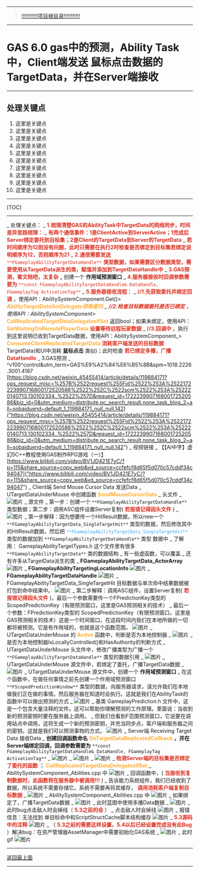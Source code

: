 ___________________________________________________________________________________________
> [!!!!!!!!!!!项目根目录!!!!!!!!!!!](./!!!!!!!!!!!项目目录!!!!!!!!!!!.md)

___________________________________________________________________________________________

# GAS 6.0 gas中的预测，Ability Task中，Client端发送 鼠标点击数据的TargetData，并在Server端接收
___________________________________________________________________________________________
## 处理关键点
1. 这里是关键点
2. 这里是关键点
3. 这里是关键点
4. 这里是关键点
5. 这里是关键点
6. 这里是关键点
7. 这里是关键点
8. 这里是关键点
9. 这里是关键点
10. 这里是关键点
___________________________________________________________________________________________

[TOC]

___________________________________________________________________________________________

_ 处理关键点：
    _ <font color=#DC2D1E>**1.梳理清楚GAS的AbilityTask中TargetData的网络同步，时间差异思路梳理：**</font>
        _ <font color=#DC2D1E>**有两个通信事件：1是ClientActive到ServerActive；1完成后Server绑定委托到目标集；2是Client的TargetData到Server的TargetData**</font>
        _ <font color=#DC2D1E>**若时间顺序为12则没有问题，此时只需要在执行2时检查是否绑定到目标集若绑定说明顺序为12，否则顺序为21**</font>
    _ <font color=#DC2D1E>**2.通信需要发送**</font> <font color=#DC2D1E>`**FGameplayAbilityTargetDataHandle**`</font> <font color=#DC2D1E>**类型数据，如果需要区分数据类型，需要使用从TargetData派生的类，赋值并添加到TargetDataHandle中**</font>
    _ <font color=#DC2D1E>**3.GAS预测，看文档吧，太复杂**</font>
        _ 创建一个 **作用域预测窗口**
    _ <font color=#DC2D1E>**4.服务器接收时回调参数需要为**</font> <font color=#DC2D1E>`**const FGameplayAbilityTargetDataHandle& DataHandle, FGameplayTag ActivationTag**`</font>
    _ <font color=#DC2D1E>**5.服务器接收流程：**</font>
        _ <font color=#DC2D1E>**//1.先获取委托并绑定回调**</font> ，使用API：AbilitySystemComponent.Get()_> <font color=#FFAF38>**AbilityTargetDataSetDelegate获取委托**</font>
        _ <font color=#DC2D1E>**//2.检查目标数据委托是否已绑定**</font> ，使用API：AbilitySystemComponent_> <font color=#FFAF38>**CallReplicatedTargetDataDelegatesIfSet**</font> 返回bool；如果未绑定，使用API： <font color=#FFAF38>**SetWaitingOnRemotePlayerData**</font> <font color=#DC2D1E>**设置等待远程玩家数据**</font>
        _ <font color=#DC2D1E>**//3.回调中**</font> ，执行到这里说明已收到TargetData数据，使用API：AbilitySystemComponent_> <font color=#FFAF38>**ConsumeClientReplicatedTargetData**</font> <font color=#DC2D1E>**消耗客户端发送的目标数据**</font> TargetData(和UI中消耗 **鼠标点击** 类似)；此时检查 <font color=#DC2D1E>**若已绑定多播，广播DataHandle**</font>
_ 3.GAS预测
    _ ^v100^control&utm_term=GAS%E9%A2%84%E6%B5%8B&spm=1018.2226.3001.4187 [https://blog.csdn.net/weixin_45455414/article/details/119884171?ops_request_misc=%257B%2522request%255Fid%2522%253A%2522172223990716800172520586%2522%252C%2522scm%2522%253A%252220140713.130102334..%2522%257D&request_id=172223990716800172520586&biz_id=0&utm_medium=distribute.pc_search_result.none_task_blog_2~all~sobaiduend~default_1_119884171_null_null.142]("https://blog.csdn.net/weixin_45455414/article/details/119884171?ops_request_misc=%257B%2522request%255Fid%2522%253A%2522172223990716800172520586%2522%252C%2522scm%2522%253A%252220140713.130102334..%2522%257D&request_id=172223990716800172520586&biz_id=0&utm_medium=distribute.pc_search_result.none_task_blog_2~all~sobaiduend~default_1_119884171_null_null.142")
_ 视频链接
    _ 【【AI中字】虚幻5C++教程使用GAS制作RPG游戏（一）】 [https://www.bilibili.com/video/BV1JD421E7yC/?p=115&share_source=copy_web&vd_source=ccfefcf8d65f5d070c57cddf34c94047]("https://www.bilibili.com/video/BV1JD421E7yC/?p=115&share_source=copy_web&vd_source=ccfefcf8d65f5d070c57cddf34c94047")
_ Client端 Send Mouse Cursor Data 发送Data
    _ UTargetDataUnderMouse 中创建函数 <font color=#FFAF38>**SendMouseCursorData**</font>
        _ 头文件
            _  ![图片](https://github.com/liyunlong618/LiYunLongKnowledgeLibrary/blob/main/UECPP/Models/GAS/GAS_2_Aura/DetailContent/Image/GAS_040/891325_102475.png?raw=true)
        _ 源文件
            _ 第一步：创建一个 `**FGameplayAbilityTargetDataHandle**` 类型数据；第二步：调用ASC组件设置Server复制( <font color=#DC2D1E>**若报错记得因头文件**</font> )
                _  ![图片](https://github.com/liyunlong618/LiYunLongKnowledgeLibrary/blob/main/UECPP/Models/GAS/GAS_2_Aura/DetailContent/Image/GAS_040/811042_38952.png?raw=true)
                _ 第一步解释：因为想要传一个HitResult数据，所以new一个 `**FGameplayAbilityTargetData_SingleTargetHit**` 类型的数据，然后修改其中的HitResult数据，然后把 <font color=#40A8F5>`**FGameplayAbilityTargetData_SingleTargetHit**`</font> 类型的数据加到 `**FGameplayAbilityTargetDataHandle**` 类型 数据中
                    _ 了解用： GameplayAbilityTargetTypes.h 这个文件里有很多 `**FGameplayAbilityTargetData**` 类的数据结构
                        _ 有一些虚函数，可以覆盖
                        _ 还有许多从TargetData派生的类
                            _ **FGameplayAbilityTargetData_ActorArray** ![图片](https://github.com/liyunlong618/LiYunLongKnowledgeLibrary/blob/main/UECPP/Models/GAS/GAS_2_Aura/DetailContent/Image/GAS_040/480671_485425.png?raw=true)
                            _ **FGameplayAbilityTargetingLocationInfo** ![图片](https://github.com/liyunlong618/LiYunLongKnowledgeLibrary/blob/main/UECPP/Models/GAS/GAS_2_Aura/DetailContent/Image/GAS_040/949218_562035.png?raw=true)
                            _ **FGameplayAbilityTargetDataHandle** ![图片](https://github.com/liyunlong618/LiYunLongKnowledgeLibrary/blob/main/UECPP/Models/GAS/GAS_2_Aura/DetailContent/Image/GAS_040/569426_221959.png?raw=true)
                            _ FGameplayAbilityTargetData_SingleTargetHit 目标数据与单次命中结果数据被打包到命中结果中。 ![图片](https://github.com/liyunlong618/LiYunLongKnowledgeLibrary/blob/main/UECPP/Models/GAS/GAS_2_Aura/DetailContent/Image/GAS_040/783397_236279.png?raw=true)
                _ 第二步解释：调用ASC组件，设置Server复制( <font color=#DC2D1E>**若报错记得因头文件**</font> )，最后一个参数需要传一个FPredictionKey类型的 ScopedPredictionKey（有限预测窗口，这里是GAS预测相关的技术）
                    _ 最后一个参数：FPredictionKey类型的 ScopedPredictionKey（有限预测窗口，这里是GAS预测相关的技术）这是一个时间窗口，在这段时间内我们在本地所做的一切都将被预测。它是有作用域的，也就是这个函数范围， ![图片](https://github.com/liyunlong618/LiYunLongKnowledgeLibrary/blob/main/UECPP/Models/GAS/GAS_2_Aura/DetailContent/Image/GAS_040/486895_199755.png?raw=true)
    _ UTargetDataUnderMouse 的 <font color=#FFAF38>**Active**</font> 函数中，判断是否为本地控制器
        _  ![图片](https://github.com/liyunlong618/LiYunLongKnowledgeLibrary/blob/main/UECPP/Models/GAS/GAS_2_Aura/DetailContent/Image/GAS_040/990165_848812.png?raw=true)
        _ 是否为本地控制器IsLocallyControlled()和HasAuthority的判断方式
    _ UTargetDataUnderMouse 头文件中，修改广播类型为广播一个 `**FGameplayAbilityTargetDataHandle**` 类型的数据引用
        _  ![图片](https://github.com/liyunlong618/LiYunLongKnowledgeLibrary/blob/main/UECPP/Models/GAS/GAS_2_Aura/DetailContent/Image/GAS_040/245424_547223.png?raw=true)
    _ UTargetDataUnderMouse 源文件中，若绑定了委托，广播TargetData数据
        _  ![图片](https://github.com/liyunlong618/LiYunLongKnowledgeLibrary/blob/main/UECPP/Models/GAS/GAS_2_Aura/DetailContent/Image/GAS_040/315942_110476.png?raw=true)
    _ UTargetDataUnderMouse 源文件中，创建一个 **作用域预测窗口**
        _ 在这个函数中，在做任何事情之前先创建一个作用域预测窗口 `**FScopedPredictionWindow**` 类型的数据，向服务器请求，请允许我们在本地做我们正在做的事情。然后服务器在知道时会执行。这就是我们在AbilityTask的函数中可以做出预测的方式
            _  ![图片](https://github.com/liyunlong618/LiYunLongKnowledgeLibrary/blob/main/UECPP/Models/GAS/GAS_2_Aura/DetailContent/Image/GAS_040/516757_895138.png?raw=true)
                _ 基类 GameplayPrediction.h 文件中，这是一个包含大量注释的文件。这可以帮助你理解预测的工作原理。里面说：当收到新的预测密钥时要在服务器上调用。
                    _ 但我们也看到F范围预测窗口，它说要在调用站点中调用，这将生成一个新的预测密钥，并充当同步点，客户端和服务器之间的密钥。这就是我们可以预测事物的方式。 ![图片](https://github.com/liyunlong618/LiYunLongKnowledgeLibrary/blob/main/UECPP/Models/GAS/GAS_2_Aura/DetailContent/Image/GAS_040/971638_838371.png?raw=true)
_ Server端 Receiving Target Data 接收Data
    _ **创建回调函数命名** <font color=#FFAF38>**OnTargetDataReplicatedCallback**</font> **，并在Server端绑定回调，回调参数需要为** `**const FGameplayAbilityTargetDataHandle& DataHandle, FGameplayTag ActivationTag**`
        _  ![图片](https://github.com/liyunlong618/LiYunLongKnowledgeLibrary/blob/main/UECPP/Models/GAS/GAS_2_Aura/DetailContent/Image/GAS_040/809521_178922.png?raw=true)
        _  ![图片](https://github.com/liyunlong618/LiYunLongKnowledgeLibrary/blob/main/UECPP/Models/GAS/GAS_2_Aura/DetailContent/Image/GAS_040/133792_861878.png?raw=true)
    _  ![图片](https://github.com/liyunlong618/LiYunLongKnowledgeLibrary/blob/main/UECPP/Models/GAS/GAS_2_Aura/DetailContent/Image/GAS_040/372110_943666.png?raw=true)
        _ <font color=#DC2D1E>**检测Server端的目标集是否绑定了委托的函数**</font> **：** <font color=#FFAF38>**CallReplicatedTargetDataDelegatesIfSet**</font>
            _ AbilitySystemComponent_Abilities.cpp 中 ![图片](https://github.com/liyunlong618/LiYunLongKnowledgeLibrary/blob/main/UECPP/Models/GAS/GAS_2_Aura/DetailContent/Image/GAS_040/55581_133199.png?raw=true)
    _ 回调函数中，( <font color=#DC2D1E>**当接收到复制数据时，此函数将在服务器中被调用!!!**</font> )
        _ 告诉能力系统组件，我们已经收到了数据，所以系统不需要存储它。系统不需要再将其缓存， <font color=#DC2D1E>**调用消耗客户端复制目标数据**</font>
            _  ![图片](https://github.com/liyunlong618/LiYunLongKnowledgeLibrary/blob/main/UECPP/Models/GAS/GAS_2_Aura/DetailContent/Image/GAS_040/255497_959328.png?raw=true)
                _ AbilitySystemComponent_Abilities.cpp 中 ![图片](https://github.com/liyunlong618/LiYunLongKnowledgeLibrary/blob/main/UECPP/Models/GAS/GAS_2_Aura/DetailContent/Image/GAS_040/488770_652710.png?raw=true)
        _ 如果绑定了，广播TargetData数据
            _  ![图片](https://github.com/liyunlong618/LiYunLongKnowledgeLibrary/blob/main/UECPP/Models/GAS/GAS_2_Aura/DetailContent/Image/GAS_040/755264_905687.png?raw=true)
_ 此时蓝图中使用多播Data数据
    _  ![图片](https://github.com/liyunlong618/LiYunLongKnowledgeLibrary/blob/main/UECPP/Models/GAS/GAS_2_Aura/DetailContent/Image/GAS_040/913650_446150.png?raw=true)
_ 此时bug点击敌人时会掉线（ <font color=#DC2D1E>**5.3之前的会**</font> ）
    _ 点击敌人时会掉线 ![图片](https://github.com/liyunlong618/LiYunLongKnowledgeLibrary/blob/main/UECPP/Models/GAS/GAS_2_Aura/DetailContent/Image/GAS_040/608285_412676.png?raw=true)
        _ 报错信息：无法找到 单目标命中和ScriptStructCache脚本结构缓存 ![图片](https://github.com/liyunlong618/LiYunLongKnowledgeLibrary/blob/main/UECPP/Models/GAS/GAS_2_Aura/DetailContent/Image/GAS_040/422477_571568.png?raw=true)
    _ <font color=#DC2D1E>**5.3源码中的注释**</font> ![图片](https://github.com/liyunlong618/LiYunLongKnowledgeLibrary/blob/main/UECPP/Models/GAS/GAS_2_Aura/DetailContent/Image/GAS_040/412969_528607.png?raw=true)
_ （ <font color=#DC2D1E>**5.3之前的需要这样设置，5.4以后已经设置完成没有此Bug**</font> ）解决bug：在资产管理器AssetManager中需要初始化GAS系统
    _  ![图片](https://github.com/liyunlong618/LiYunLongKnowledgeLibrary/blob/main/UECPP/Models/GAS/GAS_2_Aura/DetailContent/Image/GAS_040/447236_24879.png?raw=true)
_ 此时gif ![图片](https://github.com/liyunlong618/LiYunLongKnowledgeLibrary/blob/main/UECPP/Models/GAS/GAS_2_Aura/DetailContent/Image/GAS_040/533825_295885.gif?raw=true)

___________________________________________________________________________________________

[返回最上面](#处理关键点)
___________________________________________________________________________________________